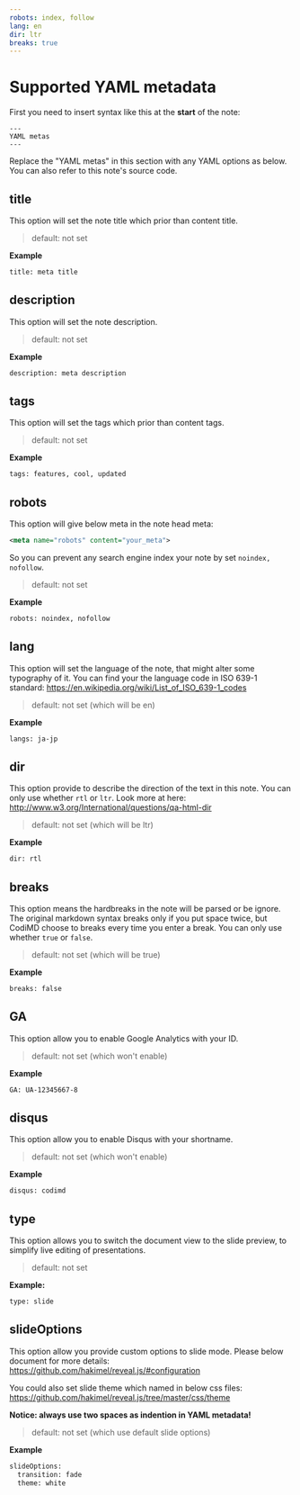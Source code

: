 ```yaml
---
robots: index, follow
lang: en
dir: ltr
breaks: true
---
```


Supported YAML metadata
===

First you need to insert syntax like this at the **start** of the note:
```
---
YAML metas
---
```

Replace the "YAML metas" in this section with any YAML options as below.
You can also refer to this note's source code.

title
---
This option will set the note title which prior than content title.

> default: not set

**Example**
```xml
title: meta title
```

description
---
This option will set the note description.

> default: not set

**Example**
```xml
description: meta description
```

tags
---
This option will set the tags which prior than content tags.

> default: not set

**Example**
```xml
tags: features, cool, updated
```

robots
---
This option will give below meta in the note head meta:
```xml
<meta name="robots" content="your_meta">
```
So you can prevent any search engine index your note by set `noindex, nofollow`.

> default: not set

**Example**
```xml
robots: noindex, nofollow
```

lang
---
This option will set the language of the note, that might alter some typography of it.
You can find your the language code in ISO 639-1 standard:
https://en.wikipedia.org/wiki/List_of_ISO_639-1_codes

> default: not set (which will be en)

**Example**
```xml
langs: ja-jp
```

dir
---
This option provide to describe the direction of the text in this note.
You can only use whether `rtl` or `ltr`.
Look more at here:
http://www.w3.org/International/questions/qa-html-dir

> default: not set (which will be ltr)

**Example**
```xml
dir: rtl
```

breaks
---
This option means the hardbreaks in the note will be parsed or be ignore.
The original markdown syntax breaks only if you put space twice, but CodiMD choose to breaks every time you enter a break.
You can only use whether `true` or `false`.

> default: not set (which will be true)

**Example**
```xml
breaks: false
```

GA
---
This option allow you to enable Google Analytics with your ID.

> default: not set (which won't enable)

**Example**
```xml
GA: UA-12345667-8
```

disqus
---
This option allow you to enable Disqus with your shortname.

> default: not set (which won't enable)

**Example**
```xml
disqus: codimd
```

type
---
This option allows you to switch the document view to the slide preview, to simplify live editing of presentations.

> default: not set

**Example:**
```xml
type: slide
```

slideOptions
---
This option allow you provide custom options to slide mode.
Please below document for more details:
https://github.com/hakimel/reveal.js/#configuration

You could also set slide theme which named in below css files:
https://github.com/hakimel/reveal.js/tree/master/css/theme

**Notice: always use two spaces as indention in YAML metadata!**

> default: not set (which use default slide options)

**Example**
```xml
slideOptions:
  transition: fade
  theme: white
```
